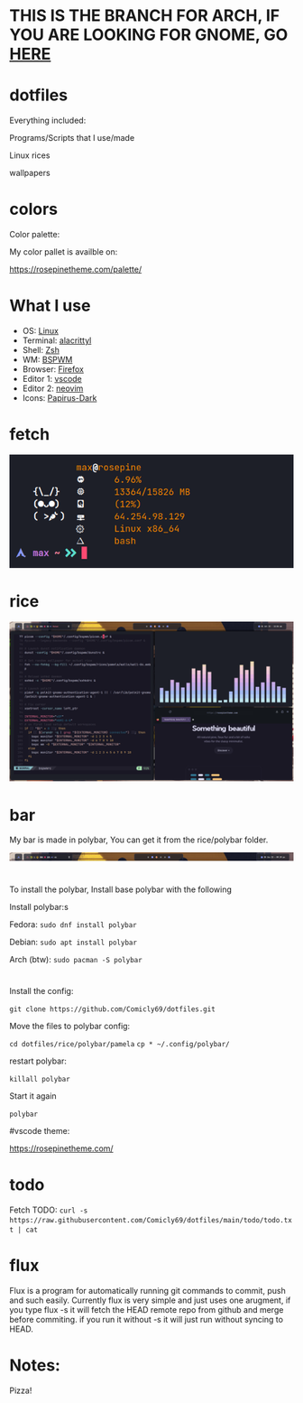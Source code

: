 # THIS IS THE BRANCH FOR ARCH, IF YOU ARE LOOKING FOR GNOME, GO [HERE](https://github.com/Comicly69/dotfiles/tree/dotfiles-gnome)

# dotfiles


Everything included:

Programs/Scripts that I use/made

Linux rices

wallpapers

# colors

Color palette:

My color pallet is availble on:


https://rosepinetheme.com/palette/

# What I use

- OS: [Linux](https://archlinux.org)
- Terminal: [alacrittyl](https://alacritty.org/)
- Shell: [Zsh](https://www.zsh.org/)
- WM: [BSPWM](https://github.com/baskerville/bspwm)
- Browser: [Firefox](https://www.mozilla.org/en-CA/firefox/products/)
- Editor 1: [vscode](https://code.visualstudio.com)
- Editor 2: [neovim](https://neovim.io/r)
- Icons: [Papirus-Dark](https://github.com/PapirusDevelopmentTeam/papirus-icon-theme)


# fetch 

![Fetch](https://github.com/Comicly69/dotfiles/blob/main/assets/yayterminal.png)

# rice
![Image](https://raw.githubusercontent.com/Comicly69/dotfiles/main/assets/screenwoo.png)

# bar

My bar is made in polybar, You can get it from the rice/polybar folder.

![bar](https://raw.githubusercontent.com/Comicly69/dotfiles/main/assets/barwoo.png)

<h1></h1>
To install the polybar, Install base polybar with the following

Install polybar:s

Fedora: `sudo dnf install polybar`

Debian: `sudo apt install polybar`

Arch (btw): `sudo pacman -S polybar`
<h1></h1>

Install the config:

`git clone https://github.com/Comicly69/dotfiles.git`


Move the files to polybar config:

`cd dotfiles/rice/polybar/pamela`
`cp * ~/.config/polybar/`


restart polybar:

`killall polybar`


Start it again

`polybar`

#vscode theme:

https://rosepinetheme.com/

# todo

Fetch TODO: `curl -s https://raw.githubusercontent.com/Comicly69/dotfiles/main/todo/todo.txt | cat`

# flux

Flux is a program for automatically running git commands to commit, push and such easily. Currently flux is very simple and just uses one arugment, if you type flux -s it will fetch the HEAD remote repo
from github and merge before commiting. if you run it without -s it will just run without syncing to HEAD.


# Notes:

Pizza!
